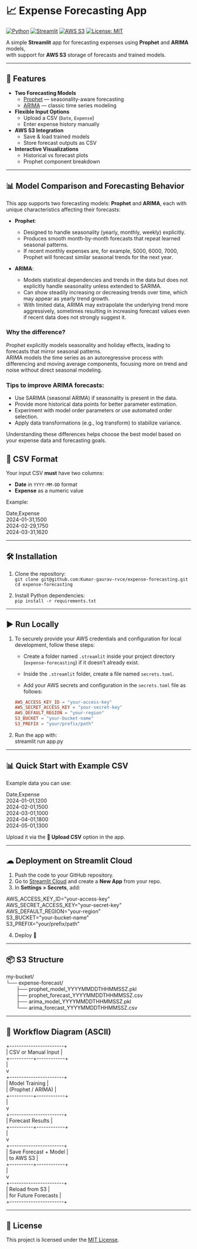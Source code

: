 # 📈 Expense Forecasting App

[![Python](https://img.shields.io/badge/Python-3.9%2B-blue)](https://www.python.org/)
[![Streamlit](https://img.shields.io/badge/Streamlit-Live%20App-FF4B4B)](https://streamlit.io/)
[![AWS S3](https://img.shields.io/badge/AWS-S3-orange)](https://aws.amazon.com/s3/)
[![License: MIT](https://img.shields.io/badge/License-MIT-green.svg)](LICENSE)

A simple **Streamlit** app for forecasting expenses using **Prophet** and **ARIMA** models,  
with support for **AWS S3** storage of forecasts and trained models.

---

## 🚀 Features

- **Two Forecasting Models**
  - [Prophet](https://facebook.github.io/prophet/) — seasonality-aware forecasting
  - [ARIMA](https://www.statsmodels.org/stable/generated/statsmodels.tsa.arima.model.ARIMA.html) — classic time series modeling  
- **Flexible Input Options**
  - Upload a CSV (`Date`, `Expense`)
  - Enter expense history manually
- **AWS S3 Integration**
  - Save & load trained models
  - Store forecast outputs as CSV
- **Interactive Visualizations**
  - Historical vs forecast plots
  - Prophet component breakdown

---

## 📊 Model Comparison and Forecasting Behavior

This app supports two forecasting models: **Prophet** and **ARIMA**, each with unique characteristics affecting their forecasts:

- **Prophet**:
  - Designed to handle seasonality (yearly, monthly, weekly) explicitly.
  - Produces smooth month-by-month forecasts that repeat learned seasonal patterns.
  - If recent monthly expenses are, for example, 5000, 6000, 7000, Prophet will forecast similar seasonal trends for the next year.
  
- **ARIMA**:
  - Models statistical dependencies and trends in the data but does not explicitly handle seasonality unless extended to SARIMA.
  - Can show steadily increasing or decreasing trends over time, which may appear as yearly trend growth.
  - With limited data, ARIMA may extrapolate the underlying trend more aggressively, sometimes resulting in increasing forecast values even if recent data does not strongly suggest it.

### Why the difference?

Prophet explicitly models seasonality and holiday effects, leading to forecasts that mirror seasonal patterns.  
ARIMA models the time series as an autoregressive process with differencing and moving average components, focusing more on trend and noise without direct seasonal modeling.

### Tips to improve ARIMA forecasts:

- Use SARIMA (seasonal ARIMA) if seasonality is present in the data.
- Provide more historical data points for better parameter estimation.
- Experiment with model order parameters or use automated order selection.
- Apply data transformations (e.g., log transform) to stabilize variance.

Understanding these differences helps choose the best model based on your expense data and forecasting goals.


## 📂 CSV Format

Your input CSV **must** have two columns:  
- **Date** in `YYYY-MM-DD` format  
- **Expense** as a numeric value  

Example:

Date,Expense  
2024-01-31,1500  
2024-02-29,1750  
2024-03-31,1620  

---

## 🛠 Installation

1. Clone the repository:  
   `git clone git@github.com:Kumar-gaurav-rvce/expense-forecasting.git`  
   `cd expense-forecasting`  

2. Install Python dependencies:  
   `pip install -r requirements.txt`  

---

## ▶ Run Locally

1. To securely provide your AWS credentials and configuration for local development, follow these steps:

   - Create a folder named `.streamlit` inside your project directory (`expense-forecasting`) if it doesn’t already exist.

   - Inside the `.streamlit` folder, create a file named `secrets.toml`.

   - Add your AWS secrets and configuration in the `secrets.toml` file as follows:

   ```toml
   AWS_ACCESS_KEY_ID = "your-access-key"
   AWS_SECRET_ACCESS_KEY = "your-secret-key"
   AWS_DEFAULT_REGION = "your-region"
   S3_BUCKET = "your-bucket-name"
   S3_PREFIX = "your/prefix/path"


2. Run the app with:  
    streamlit run app.py

---

## 📊 Quick Start with Example CSV

Example data you can use:  

Date,Expense  
2024-01-01,1200  
2024-02-01,1500  
2024-03-01,1000  
2024-04-01,1800  
2024-05-01,1300  

Upload it via the **📂 Upload CSV** option in the app.

---

## ☁ Deployment on Streamlit Cloud

1. Push the code to your GitHub repository.  
2. Go to [Streamlit Cloud](https://share.streamlit.io/) and create a **New App** from your repo.  
3. In **Settings > Secrets**, add:  

AWS_ACCESS_KEY_ID="your-access-key"  
AWS_SECRET_ACCESS_KEY="your-secret-key"  
AWS_DEFAULT_REGION="your-region"  
S3_BUCKET="your-bucket-name"  
S3_PREFIX="your/prefix/path"  

4. Deploy 🚀

---

## 📦 S3 Structure

my-bucket/  
└── expense-forecast/  
  ├── prophet_model_YYYYMMDDTHHMMSSZ.pkl  
  ├── prophet_forecast_YYYYMMDDTHHMMSSZ.csv  
  ├── arima_model_YYYYMMDDTHHMMSSZ.pkl  
  └── arima_forecast_YYYYMMDDTHHMMSSZ.csv  

---

## 🔄 Workflow Diagram (ASCII)

+-----------------------+  
| CSV or Manual Input   |  
+----------+------------+  
           |  
           v  
+-----------------------+  
| Model Training        |  
| (Prophet / ARIMA)     |  
+----------+------------+  
           |  
           v  
+-----------------------+  
| Forecast Results      |  
+----------+------------+  
           |  
           v  
+-----------------------+  
| Save Forecast + Model |  
| to AWS S3             |  
+----------+------------+  
           |  
           v  
+-----------------------+  
| Reload from S3        |  
| for Future Forecasts  |  
+-----------------------+  

---

## 📜 License

This project is licensed under the [MIT License](LICENSE).
